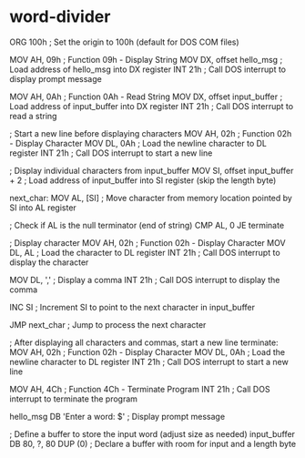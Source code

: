 # word-divider
ORG 100h     ; Set the origin to 100h (default for DOS COM files)

MOV AH, 09h   ; Function 09h - Display String
MOV DX, offset hello_msg   ; Load address of hello_msg into DX register
INT 21h       ; Call DOS interrupt to display prompt message

MOV AH, 0Ah   ; Function 0Ah - Read String
MOV DX, offset input_buffer   ; Load address of input_buffer into DX register
INT 21h       ; Call DOS interrupt to read a string

; Start a new line before displaying characters
MOV AH, 02h   ; Function 02h - Display Character
MOV DL, 0Ah   ; Load the newline character to DL register
INT 21h       ; Call DOS interrupt to start a new line

; Display individual characters from input_buffer
MOV SI, offset input_buffer + 2   ; Load address of input_buffer into SI register (skip the length byte)

next_char:
MOV AL, [SI]   ; Move character from memory location pointed by SI into AL register

; Check if AL is the null terminator (end of string)
CMP AL, 0
JE terminate

; Display character
MOV AH, 02h   ; Function 02h - Display Character
MOV DL, AL    ; Load the character to DL register
INT 21h       ; Call DOS interrupt to display the character

MOV DL, ','   ; Display a comma
INT 21h       ; Call DOS interrupt to display the comma

INC SI        ; Increment SI to point to the next character in input_buffer

JMP next_char ; Jump to process the next character

; After displaying all characters and commas, start a new line
terminate:
MOV AH, 02h   ; Function 02h - Display Character
MOV DL, 0Ah   ; Load the newline character to DL register
INT 21h       ; Call DOS interrupt to start a new line

MOV AH, 4Ch    ; Function 4Ch - Terminate Program
INT 21h        ; Call DOS interrupt to terminate the program

hello_msg DB 'Enter a word: $'   ; Display prompt message

; Define a buffer to store the input word (adjust size as needed)
input_buffer DB 80, ?, 80 DUP (0) ; Declare a buffer with room for input and a length byte
